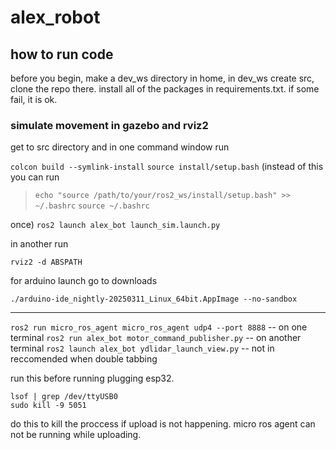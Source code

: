# alex_robot

## how to run code

before you begin, make a dev_ws directory in home, in dev_ws create src, clone the repo there. install all of the packages in requirements.txt. if some fail, it is ok.

### simulate movement in gazebo and rviz2

get to src directory and in one command window run

`colcon build --symlink-install`
`source install/setup.bash` (instead of this you can run
>`echo "source /path/to/your/ros2_ws/install/setup.bash" >> ~/.bashrc`
>`source ~/.bashrc`

once)
`ros2 launch alex_bot launch_sim.launch.py`

in another run

`rviz2 -d ABSPATH`

for arduino launch go to downloads

`./arduino-ide_nightly-20250311_Linux_64bit.AppImage --no-sandbox`

-----
`ros2 run micro_ros_agent micro_ros_agent udp4 --port 8888`  --  on one terminal
`ros2 run alex_bot motor_command_publisher.py` -- on another terminal
`ros2 launch alex_bot ydlidar_launch_view.py` -- not in reccomended when double tabbing

run this before running plugging esp32.

    lsof | grep /dev/ttyUSB0
    sudo kill -9 5051

do this to kill the proccess if upload is not happening.
micro ros agent can not be running while uploading.
